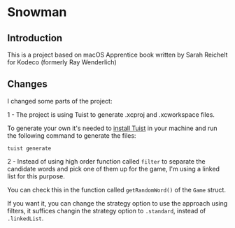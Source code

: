 # Snowman

## Introduction
This is a project based on macOS Apprentice book written by Sarah Reichelt for Kodeco (formerly Ray Wenderlich)

## Changes
I changed some parts of the project:

1 - The project is using Tuist to generate .xcproj and .xcworkspace files.

To generate your own it's needed to [install Tuist](https://docs.tuist.io/documentation/tuist/installation/) in your machine
and run the following command to generate the files:

```
tuist generate
```

2 - Instead of using high order function called `filter` to separate the candidate words and pick one of them up for the game, I'm using a linked list for this purpose.

You can check this in the function called `getRandomWord()` of the `Game` struct.

If you want it, you can change the strategy option to use the approach using filters, it suffices changin the strategy option to `.standard`, instead of `.linkedList`.
